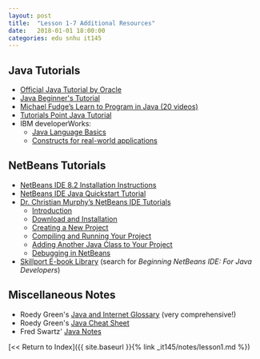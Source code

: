 ```yaml
---
layout: post
title:  "Lesson 1-7 Additional Resources"
date:   2018-01-01 18:00:00
categories: edu snhu it145
---
```


## Java Tutorials
* [Official Java Tutorial by Oracle](https://docs.oracle.com/javase/tutorial/)
* [Java Beginner's Tutorial](http://javabeginnerstutorial.com/core-java/)
* [Michael Fudge’s Learn to Program in Java (20 videos)](https://www.youtube.com/playlist?list=PLyRiRUsTyUXhUXoOPEdMZWhGpGeSQFZgH")
* [Tutorials Point Java Tutorial](http://www.tutorialspoint.com/java/)
* IBM developerWorks:
   * [Java Language Basics](https://www.ibm.com/developerworks/java/tutorials/j-introtojava1/index.html)
   * [Constructs for real-world applications](http://www.ibm.com/developerworks/java/tutorials/j-introtojava2/index.html)

## NetBeans Tutorials
* [NetBeans IDE 8.2 Installation Instructions](https://netbeans.org/community/releases/82/install.html)
* [NetBeans IDE Java Quickstart Tutorial](https://netbeans.org/kb/docs/java/quickstart.html)
* [Dr. Christian Murphy’s NetBeans IDE Tutorials](http://www.cs.columbia.edu/~cmurphy/summer2008/1007/netbeans/index.html)
   * [Introduction](http://www.cs.columbia.edu/~cmurphy/summer2008/1007/netbeans/1_intro.html)
   * [Download and Installation](http://www.cs.columbia.edu/~cmurphy/summer2008/1007/netbeans/2_install.html)
   * [Creating a New Project](http://www.cs.columbia.edu/~cmurphy/summer2008/1007/netbeans/3_newproject.html)
   * [Compiling and Running Your Project](http://www.cs.columbia.edu/~cmurphy/summer2008/1007/netbeans/4_compile.html)
   * [Adding Another Java Class to Your Project](http://www.cs.columbia.edu/~cmurphy/summer2008/1007/netbeans/5_newclasses.html)
   * [Debugging in NetBeans](http://www.cs.columbia.edu/~cmurphy/summer2008/1007/netbeans/7_debugging.html)
* [Skillport E-book Library](https://snhu.skillport.com/skillportfe/login.action) (search for <i>Beginning NetBeans IDE: For Java Developers</i>)

## Miscellaneous Notes
* Roedy Green's [Java and Internet Glossary](http://mindprod.com/jgloss/jgloss.html) (very comprehensive!)
* Roedy Green's [Java Cheat Sheet](http://mindprod.com/jgloss/jcheat.html)
* Fred Swartz' [Java Notes](https://www.leepoint.net/index.html)

[<< Return to Index]({{ site.baseurl }}{% link _it145/notes/lesson1.md %})<br/>
